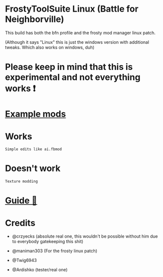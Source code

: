 # FrostyToolSuite Linux (Battle for Neighborville)

This build has both the bfn profile and the frosty mod manager linux patch.

(Although it says "Linux" this is just the windows version with additional tweaks. Which also works on windows, duh)

# Please keep in mind that this is experimental and not everything works ❗

# [Example mods](https://github.com/Twig6943/FrostyToolsuiteBFNLinux/tree/main/example-mods) 

# Works

`Simple edits like ai.fbmod`

# Doesn't work

`Texture modding`

# [Guide 📕](https://github.com/Twig6943/FrostyToolsuiteBFNLinux/blob/main/Guide.md)

# Credits
- @crzyecks (absolute real one, this wouldn't be possible without him due to everybody gatekeeping this shit)

- @maniman303 (For the frosty linux patch)

- @Twig6943

- @Ardishko (tester/real one)
